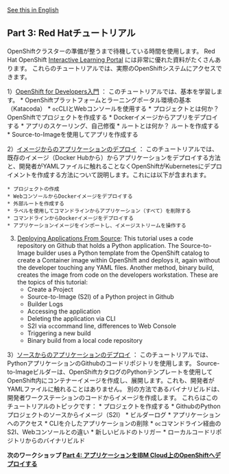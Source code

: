 [See this in English](./README.md)

## Part 3: Red Hatチュートリアル 

OpenShiftクラスターの準備が整うまで待機している時間を使用します。 Red Hat OpenShift [Interactive Learning Portal](https://learn.openshift.com/) には非常に優れた資料がたくさんあります。 これらのチュートリアルでは、実際のOpenShiftシステムにアクセスできます。

1）[OpenShift for Developers入門](https://learn.openshift.com/introduction/getting-started/) ：
このチュートリアルでは、基本を学習します。
    * OpenShiftプラットフォームとラーニングポータル環境の基本（Katacoda）
    * `oc`CLIとWebコンソールを使用する
    * プロジェクトとは何か？ OpenShiftでプロジェクトを作成する
    * Dockerイメージからアプリをデプロイする
    * アプリのスケーリング、自己修復
    * ルートとは何か？ ルートを作成する
    * Source-to-Imageを使用してアプリを作成する


2）[イメージからのアプリケーションのデプロイ](https://learn.openshift.com/introduction/deploying-images/) ：
このチュートリアルでは、既存のイメージ（Docker Hubから）からアプリケーションをデプロイする方法と、開発者がYAMLファイルに触れることなくOpenShiftがKubernetesにデプロイメントを作成する方法について説明します。これには以下が含まれます。

    * プロジェクトの作成
    * WebコンソールからDockerイメージをデプロイする
    * 外部ルートを作成する
    * ラベルを使用してコマンドラインからアプリケーション（すべて）を削除する
    * コマンドラインからDockerイメージをデプロイする
    * アプリケーションイメージをインポートし、イメージストリームを操作する


3) [Deploying Applications From Source](https://learn.openshift.com/introduction/deploying-python/):
This tutorial uses a code repository on Github that holds a Python application. The Source-to-Image builder uses a Python template from the OpenShift catalog to create a Container image within OpenShift and deploys it, again without the developer touching any YAML files. Another method, binary build, creates the image from code on the developers workstation. These are the topics of this tutorial:  
   * Create a Project
   * Source-to-Image (S2I) of a Python project in Github
   * Builder Logs
   * Accessing the application
   * Deleting the application via CLI
   * S2I via `oc`command line, differences to Web Console
   * Triggering a new build
   * Binary build from a local code repository
   
3）[ソースからのアプリケーションのデプロイ](https://learn.openshift.com/introduction/deploying-python/) ：
このチュートリアルでは、PythonアプリケーションのGithubのコードリポジトリを使用します。 Source-to-Imageビルダーは、OpenShiftカタログのPythonテンプレートを使用してOpenShift内にコンテナーイメージを作成し、展開します。これも、開発者がYAMLファイルに触れることはありません。 別の方法であるバイナリビルドは、開発者ワークステーションのコードからイメージを作成します。 これらはこのチュートリアルのトピックです：
    * プロジェクトを作成する
    * GithubのPythonプロジェクトのソースからイメージ（S2I）
    * ビルダーログ
    * アプリケーションへのアクセス
    * CLIを介したアプリケーションの削除
    * `oc`コマンドライン経由のS2I、Webコンソールとの違い
    * 新しいビルドのトリガー
    * ローカルコードリポジトリからのバイナリビルド


__次のワークショップ [Part 4: アプリケーションをIBM Cloud上のOpenShiftへデプロイする](./Part4-ja.md#part-4-deploy-an-application-on-openshift-on-the-ibm-cloud)__
